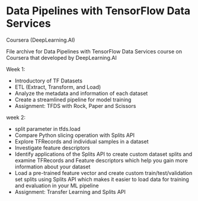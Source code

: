 # Data Pipelines with TensorFlow Data Services

Coursera (DeepLearning.AI)

File archive for Data Pipelines with TensorFlow Data Services course on Coursera that developed by DeepLearning.AI

Week 1:
- Introductory of TF Datasets
- ETL (Extract, Transform, and Load)
- Analyze the metadata and information of each dataset
- Create a streamlined pipeline for model training
- Assignment:  TFDS with Rock, Paper and Scissors

week 2:
- split parameter in tfds.load
- Compare Python slicing operation with Splits API
- Explore TFRecords and individual samples in a dataset
- Investigate feature descriptors
- Identify applications of the Splits API to create custom dataset splits and examine TFRecords and Feature descriptors which help you gain more information about your dataset
- Load a pre-trained feature vector and create custom train/test/validation set splits using Splits API which makes it easier to load data for training and evaluation in your ML pipeline
- Assignment: Transfer Learning and Splits API
